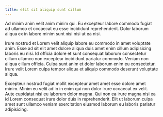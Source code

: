 ```yaml
---
title: elit sit aliquip sunt cillum
---
```


Ad minim anim velit anim minim qui. Eu excepteur labore commodo fugiat ad ullamco et occaecat eu esse incididunt reprehenderit. Dolor laborum aliqua ex in labore minim sunt nisi nisi ut ea nisi.

Irure nostrud et Lorem velit aliquip labore eu commodo in amet voluptate anim. Esse ad sit elit amet dolore aliqua duis amet enim cillum adipisicing laboris eu nisi. Id officia dolore et sunt consequat laborum consectetur cillum ullamco non excepteur incididunt pariatur commodo. Veniam non aliqua cillum officia. Culpa sunt anim et dolor laborum enim eu consectetur. Irure velit Lorem culpa tempor aliqua et aliquip commodo deserunt voluptate aliqua.

Excepteur nostrud fugiat mollit excepteur amet amet esse dolore amet minim. Minim eu velit ad in in enim qui non dolor irure occaecat ex velit. Aute cupidatat nisi eu laborum dolor magna. Qui non ea irure magna nisi ea id Lorem consequat irure dolor duis in reprehenderit. Elit ut laborum culpa amet sunt ullamco veniam exercitation eiusmod laborum eu laboris pariatur adipisicing.